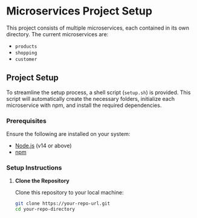# Microservices Project Setup

This project consists of multiple microservices, each contained in its own directory. The current microservices are:

- `products`
- `shopping`
- `customer`

## Project Setup

To streamline the setup process, a shell script (`setup.sh`) is provided. This script will automatically create the necessary folders, initialize each microservice with npm, and install the required dependencies.

### Prerequisites

Ensure the following are installed on your system:

- [Node.js](https://nodejs.org/) (v14 or above)
- [npm](https://www.npmjs.com/)

### Setup Instructions

1. **Clone the Repository**

   Clone this repository to your local machine:

   ```bash
   git clone https://your-repo-url.git
   cd your-repo-directory
